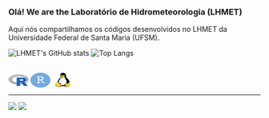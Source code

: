 ### Olá! We are the Laboratório de Hidrometeorologia (LHMET) 

Aqui nós compartilhamos os códigos desenvolvidos no LHMET da Universidade Federal de Santa Maria (UFSM).

![LHMET's GitHub stats](https://github-readme-stats.vercel.app/api?username=lhmet&count_private=false&show_icons=true)
![Top Langs](https://github-readme-stats.vercel.app/api/top-langs/?username=lhmet&hide_progress=true)



<div style="display: inline_block"><br>
  <img align="center" alt="R" height="30" width="40" src="https://github.com/devicons/devicon/blob/master/icons/r/r-original.svg">
  <img align="center" alt="RStudio" height="30" width="40" src="https://github.com/devicons/devicon/blob/master/icons/rstudio/rstudio-original.svg">
  <img align="center" alt="Linux" height="30" width="40" src="https://github.com/devicons/devicon/blob/master/icons/linux/linux-original.svg">
</div>

- - - 

<div>
  <a href = "mailto:lhmet@ufsm.br"><img src="https://img.shields.io/badge/-Gmail-%23333?style=for-the-badge&logo=gmail&logoColor=white" target="_blank"></a>
  <a href="https://www.linkedin.com/in/jonatan-tatsch-66062324" target="_blank"><img src="https://img.shields.io/badge/-LinkedIn-%230077B5?style=for-the-badge&logo=linkedin&logoColor=white" target="_blank"></a> 
</div>
  
<!--
**lhmet/lhmet** is a ✨ _special_ ✨ repository because its `README.md` (this file) appears on your GitHub profile.

Here are some ideas to get you started:

- 🔭 I’m currently working on ...
- 🌱 I’m currently learning ...
- 👯 I’m looking to collaborate on ...
- 🤔 I’m looking for help with ...
- 💬 Ask me about ...
- 📫 How to reach me: ...
- 😄 Pronouns: ...
- ⚡ Fun fact: ...
-->
